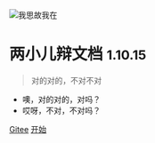 <!-- _coverpage.md -->

<img src="https://zergqueen.gitee.io/images/myblog/icon.svg"  alt="我思故我在"/>

# 两小儿辩文档 <small>1.10.15</small>

> 对的对的，不对不对

- 噢，对的对的，对吗？
- 哎呀，不对，不对吗？

[Gitee](https://gitee.com/zergqueen) 
[开始](#README)
